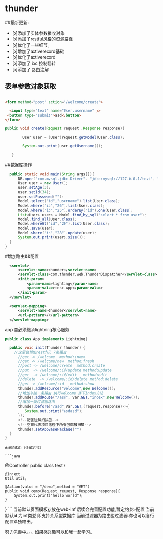 # thunder
  ##最新更新:
  * [x]添加了实体参数接收对象
  * [x]添加了restful风格的资源路径
  * [x]优化了一些细节。
  * [x]增加了activerecord基础
  * [x]优化了activerecord
  * [x]添加了 ioc 控制翻转
  * [x]添加了 路由注解

  ## 表单参数对象获取

  ``` html

<form method="post" action="/welcome/create">

    <input type="text" name="User.username" />
   <button type="submit">asd</button>
</form>
  ```

  ```java
  public void create(Request request ,Response response){

          User user = (User)request.getModel(User.class);

          System.out.print(user.getUsername());

     }
  ```

  ##数据库操作

  ```java
    public static void main(String args[]){
        DB.open("com.mysql.jdbc.Driver", "jdbc:mysql://127.0.0.1/test", "root", "root");
        User user = new User();
        user.setAge(3);
        user.setId(34);
        user.setPassword("");
        Model.select("id","username").list(User.class);
        Model.where("id","26").list(User.class);
        Model.where("id","25").orderBy("id").one(User.class);
        List<User> users = Model.find_by_sql("select * from user");
        Model.find_all(User.class);
        Model.whereGt("id","20").list(User.class);
        Model.save(user);
        Model.where("id","28").update(user);
        System.out.print(users.size());
    }
}

  ```
  
  #增加路由&&配置
  ```xml
    <servlet>
        <servlet-name>thunder</servlet-name>
        <servlet-class>com.thunder.web.ThunderDispatcher</servlet-class>
        <init-param>
            <param-name>lighting</param-name>
            <param-value>test.App</param-value>
        </init-param>
    </servlet>
    
    <servlet-mapping>
        <servlet-name>thunder</servlet-name>
        <url-pattern>/</url-pattern>
    </servlet-mapping>
  ```
  app 类必须继承lightning核心服务
  ```java
  public class App implements Lightning{

    public void init(Thunder thunder) {
      //这里会增加restful 7条路由
        //get -> /welcome  method:index
        //get -> /welcome/new  method:fresh
        //post -> /welcome/create  method:create
        //put  -> /welcome/:id/update method:update
        //get  -> /welcome/:id/edit   method:edit
        //delete  -> /welcome/:id/delete method:delete
        //get -> /welcome/:id   method:show
        thunder.addResource("welcome",new Welcome());
        //增加单独一条路由 执行welcome 类下index方法
        thunder.addRoute("/asd", Var.GET,"index",new Welcome());
        //增加一条过滤器路由
        thunder.before("/asd",Var.GET,(request,response)->{
           System.out.print("asdasd");
        });
        <!--配置注解扫描包-->
        <!--空即代表项目路径下所有包都被扫描-->
        thunder.setAppBasePackage("")
    }
}
  
  ```
    #增加路由（注解方式）
    
    ```java
  @Controller
  public class test {
  
    @Inject
    Util util;
    
    @Action(value = "/demo",method = "GET")
    public void demo(Request request, Response response){
        System.out.print("hello world");
    }
}
    ```
  当前默认页面模板存放在web-inf 后续会完善配置功能,暂定约束>配置
  当前默认id 为int类型 即支持关系型数据库
  当前过滤器为路由型过滤器.你也可以自行配置单独路由。
  
  
  
  
  
努力完善中。。。如果感兴趣可以和我一起学习。
